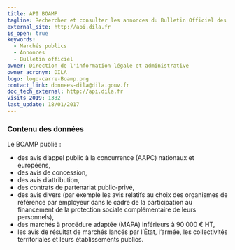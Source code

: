 ```yaml
---
title: API BOAMP
tagline: Rechercher et consulter les annonces du Bulletin Officiel des Annonces de Marchés Publics
external_site: http://api.dila.fr
is_open: true
keywords:
  - Marchés publics
  - Annonces
  - Bulletin officiel
owner: Direction de l'information légale et administrative
owner_acronym: DILA
logo: logo-carre-Boamp.png
contact_link: donnees-dila@dila.gouv.fr
doc_tech_external: http://api.dila.fr
visits_2019: 1332
last_update: 18/01/2017
---
```


### Contenu des données

Le BOAMP publie :

- des avis d’appel public à la concurrence (AAPC) nationaux et européens,
- des avis de concession,
- des avis d’attribution,
- des contrats de partenariat public-privé,
- des avis divers (par exemple les avis relatifs au choix des organismes de référence par employeur dans le cadre de la participation au financement de la protection sociale complémentaire de leurs personnels),
- des marchés à procédure adaptée (MAPA) inférieurs à 90 000 € HT,
- les avis de résultat de marchés lancés par l’État, l’armée, les collectivités territoriales et leurs établissements publics.
